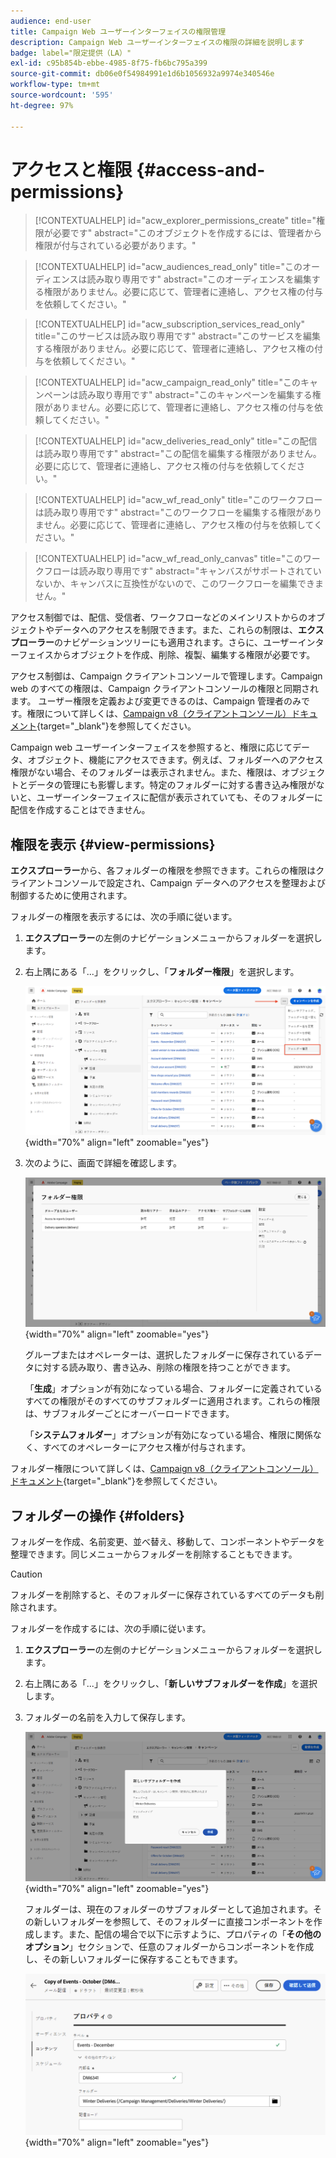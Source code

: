 ```yaml
---
audience: end-user
title: Campaign Web ユーザーインターフェイスの権限管理
description: Campaign Web ユーザーインターフェイスの権限の詳細を説明します
badge: label="限定提供（LA）"
exl-id: c95b854b-ebbe-4985-8f75-fb6bc795a399
source-git-commit: db06e0f54984991e1d6b1056932a9974e340546e
workflow-type: tm+mt
source-wordcount: '595'
ht-degree: 97%

---
```


# アクセスと権限 {#access-and-permissions}

>[!CONTEXTUALHELP]
>id="acw_explorer_permissions_create"
>title="権限が必要です"
>abstract="このオブジェクトを作成するには、管理者から権限が付与されている必要があります。"


>[!CONTEXTUALHELP]
>id="acw_audiences_read_only"
>title="このオーディエンスは読み取り専用です"
>abstract="このオーディエンスを編集する権限がありません。必要に応じて、管理者に連絡し、アクセス権の付与を依頼してください。"


>[!CONTEXTUALHELP]
>id="acw_subscription_services_read_only"
>title="このサービスは読み取り専用です"
>abstract="このサービスを編集する権限がありません。必要に応じて、管理者に連絡し、アクセス権の付与を依頼してください。"


>[!CONTEXTUALHELP]
>id="acw_campaign_read_only"
>title="このキャンペーンは読み取り専用です"
>abstract="このキャンペーンを編集する権限がありません。必要に応じて、管理者に連絡し、アクセス権の付与を依頼してください。"

>[!CONTEXTUALHELP]
>id="acw_deliveries_read_only"
>title="この配信は読み取り専用です"
>abstract="この配信を編集する権限がありません。必要に応じて、管理者に連絡し、アクセス権の付与を依頼してください。"


>[!CONTEXTUALHELP]
>id="acw_wf_read_only"
>title="このワークフローは読み取り専用です"
>abstract="このワークフローを編集する権限がありません。必要に応じて、管理者に連絡し、アクセス権の付与を依頼してください。"

>[!CONTEXTUALHELP]
>id="acw_wf_read_only_canvas"
>title="このワークフローは読み取り専用です"
>abstract="キャンバスがサポートされていないか、キャンバスに互換性がないので、このワークフローを編集できません。"

アクセス制御では、配信、受信者、ワークフローなどのメインリストからのオブジェクトやデータへのアクセスを制限できます。また、これらの制限は、**エクスプローラー**&#x200B;のナビゲーションツリーにも適用されます。さらに、ユーザーインターフェイスからオブジェクトを作成、削除、複製、編集する権限が必要です。

アクセス制御は、Campaign クライアントコンソールで管理します。Campaign web のすべての権限は、Campaign クライアントコンソールの権限と同期されます。 ユーザー権限を定義および変更できるのは、Campaign 管理者のみです。権限について詳しくは、[Campaign v8（クライアントコンソール）ドキュメント](https://experienceleague.adobe.com/docs/campaign/campaign-v8/admin/permissions/gs-permissions.html?lang=ja){target="_blank"}を参照してください。

Campaign web ユーザーインターフェイスを参照すると、権限に応じてデータ、オブジェクト、機能にアクセスできます。例えば、フォルダーへのアクセス権限がない場合、そのフォルダーは表示されません。また、権限は、オブジェクトとデータの管理にも影響します。特定のフォルダーに対する書き込み権限がないと、ユーザーインターフェイスに配信が表示されていても、そのフォルダーに配信を作成することはできません。

## 権限を表示 {#view-permissions}

**エクスプローラー**&#x200B;から、各フォルダーの権限を参照できます。これらの権限はクライアントコンソールで設定され、Campaign データへのアクセスを整理および制御するために使用されます。

フォルダーの権限を表示するには、次の手順に従います。

1. **エクスプローラー**&#x200B;の左側のナビゲーションメニューからフォルダーを選択します。
1. 右上隅にある「...」をクリックし、「**フォルダー権限**」を選択します。

   ![](assets/permissions-view-menu.png){width="70%" align="left" zoomable="yes"}

1. 次のように、画面で詳細を確認します。

   ![](assets/permissions-view-screen.png){width="70%" align="left" zoomable="yes"}

   グループまたはオペレーターは、選択したフォルダーに保存されているデータに対する読み取り、書き込み、削除の権限を持つことができます。

   「**生成**」オプションが有効になっている場合、フォルダーに定義されているすべての権限がそのすべてのサブフォルダーに適用されます。これらの権限は、サブフォルダーごとにオーバーロードできます。

   「**システムフォルダー**」オプションが有効になっている場合、権限に関係なく、すべてのオペレーターにアクセス権が付与されます。

フォルダー権限について詳しくは、[Campaign v8（クライアントコンソール）ドキュメント](https://experienceleague.adobe.com/docs/campaign/campaign-v8/admin/permissions/folder-permissions.html?lang=ja){target="_blank"}を参照してください。


## フォルダーの操作 {#folders}

フォルダーを作成、名前変更、並べ替え、移動して、コンポーネントやデータを整理できます。同じメニューからフォルダーを削除することもできます。

>[!CAUTION]
>
>フォルダーを削除すると、そのフォルダーに保存されているすべてのデータも削除されます。

フォルダーを作成するには、次の手順に従います。

1. **エクスプローラー**&#x200B;の左側のナビゲーションメニューからフォルダーを選択します。
1. 右上隅にある「...」をクリックし、「**新しいサブフォルダーを作成**」を選択します。
1. フォルダーの名前を入力して保存します。

   ![](assets/create-new-subfolder.png){width="70%" align="left" zoomable="yes"}

   フォルダーは、現在のフォルダーのサブフォルダーとして追加されます。その新しいフォルダーを参照して、そのフォルダーに直接コンポーネントを作成します。また、配信の場合で以下に示すように、プロパティの「**その他のオプション**」セクションで、任意のフォルダーからコンポーネントを作成し、その新しいフォルダーに保存することもできます。

   ![](assets/delivery-properties-folder.png){width="70%" align="left" zoomable="yes"}
